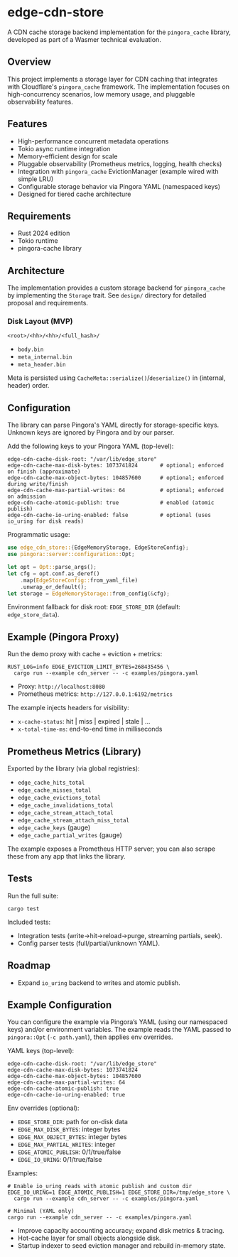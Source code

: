 # edge-cdn-store

A CDN cache storage backend implementation for the `pingora_cache` library, developed as part of a Wasmer technical evaluation.

## Overview

This project implements a storage layer for CDN caching that integrates with Cloudflare's `pingora_cache` framework. The implementation focuses on high-concurrency scenarios, low memory usage, and pluggable observability features.

## Features

- High-performance concurrent metadata operations
- Tokio async runtime integration
- Memory-efficient design for scale
- Pluggable observability (Prometheus metrics, logging, health checks)
- Integration with `pingora_cache` EvictionManager (example wired with simple LRU)
- Configurable storage behavior via Pingora YAML (namespaced keys)
- Designed for tiered cache architecture

## Requirements

- Rust 2024 edition
- Tokio runtime
- pingora-cache library

## Architecture

The implementation provides a custom storage backend for `pingora_cache` by implementing the `Storage` trait. See `design/` directory for detailed proposal and requirements.

### Disk Layout (MVP)

`<root>/<hh>/<hh>/<full_hash>/`
- `body.bin`
- `meta_internal.bin`
- `meta_header.bin`

Meta is persisted using `CacheMeta::serialize()`/`deserialize()` in (internal, header) order.

## Configuration

The library can parse Pingora's YAML directly for storage-specific keys. Unknown keys are ignored by Pingora and by our parser.

Add the following keys to your Pingora YAML (top-level):

```
edge-cdn-cache-disk-root: "/var/lib/edge_store"
edge-cdn-cache-max-disk-bytes: 1073741824       # optional; enforced on finish (approximate)
edge-cdn-cache-max-object-bytes: 104857600      # optional; enforced during write/finish
edge-cdn-cache-max-partial-writes: 64           # optional; enforced on admission
edge-cdn-cache-atomic-publish: true             # enabled (atomic publish)
edge-cdn-cache-io-uring-enabled: false          # optional (uses io_uring for disk reads)
```

Programmatic usage:

```rust
use edge_cdn_store::{EdgeMemoryStorage, EdgeStoreConfig};
use pingora::server::configuration::Opt;

let opt = Opt::parse_args();
let cfg = opt.conf.as_deref()
    .map(EdgeStoreConfig::from_yaml_file)
    .unwrap_or_default();
let storage = EdgeMemoryStorage::from_config(&cfg);
```

Environment fallback for disk root: `EDGE_STORE_DIR` (default: `edge_store_data`).

## Example (Pingora Proxy)

Run the demo proxy with cache + eviction + metrics:

```
RUST_LOG=info EDGE_EVICTION_LIMIT_BYTES=268435456 \
  cargo run --example cdn_server -- -c examples/pingora.yaml
```

- Proxy: `http://localhost:8080`
- Prometheus metrics: `http://127.0.0.1:6192/metrics`

The example injects headers for visibility:
- `x-cache-status`: hit | miss | expired | stale | ...
- `x-total-time-ms`: end-to-end time in milliseconds

## Prometheus Metrics (Library)

Exported by the library (via global registries):
- `edge_cache_hits_total`
- `edge_cache_misses_total`
- `edge_cache_evictions_total`
- `edge_cache_invalidations_total`
- `edge_cache_stream_attach_total`
- `edge_cache_stream_attach_miss_total`
- `edge_cache_keys` (gauge)
- `edge_cache_partial_writes` (gauge)

The example exposes a Prometheus HTTP server; you can also scrape these from any app that links the library.

## Tests

Run the full suite:

```
cargo test
```

Included tests:
- Integration tests (write→hit→reload→purge, streaming partials, seek).
- Config parser tests (full/partial/unknown YAML).

## Roadmap

- Expand `io_uring` backend to writes and atomic publish.

## Example Configuration

You can configure the example via Pingora’s YAML (using our namespaced keys) and/or environment variables. The example reads the YAML passed to `pingora::Opt` (`-c path.yaml`), then applies env overrides.

YAML keys (top-level):

```
edge-cdn-cache-disk-root: "/var/lib/edge_store"
edge-cdn-cache-max-disk-bytes: 1073741824
edge-cdn-cache-max-object-bytes: 104857600
edge-cdn-cache-max-partial-writes: 64
edge-cdn-cache-atomic-publish: true
edge-cdn-cache-io-uring-enabled: true
```

Env overrides (optional):

- `EDGE_STORE_DIR`: path for on-disk data
- `EDGE_MAX_DISK_BYTES`: integer bytes
- `EDGE_MAX_OBJECT_BYTES`: integer bytes
- `EDGE_MAX_PARTIAL_WRITES`: integer
- `EDGE_ATOMIC_PUBLISH`: 0/1/true/false
- `EDGE_IO_URING`: 0/1/true/false

Examples:

```
# Enable io_uring reads with atomic publish and custom dir
EDGE_IO_URING=1 EDGE_ATOMIC_PUBLISH=1 EDGE_STORE_DIR=/tmp/edge_store \
  cargo run --example cdn_server -- -c examples/pingora.yaml

# Minimal (YAML only)
cargo run --example cdn_server -- -c examples/pingora.yaml
```
- Improve capacity accounting accuracy; expand disk metrics & tracing.
- Hot-cache layer for small objects alongside disk.
- Startup indexer to seed eviction manager and rebuild in-memory state.
